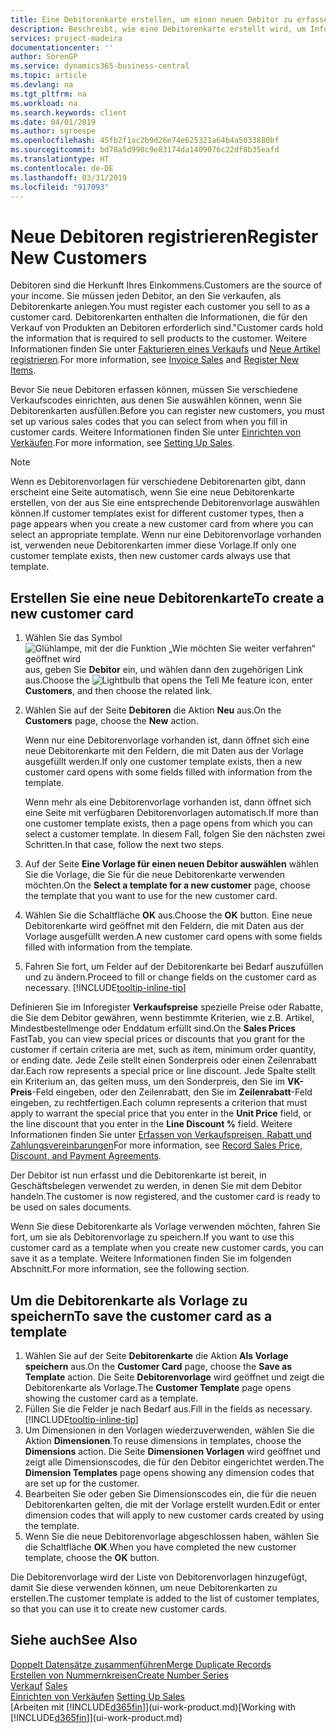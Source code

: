 ```yaml
---
title: Eine Debitorenkarte erstellen, um einen neuen Debitor zu erfassen | Microsoft Docs
description: Beschreibt, wie eine Debitorenkarte erstellt wird, um Informationen zu jedem neuen Debitor oder Clients zu erfassen, an die Sie verkaufen.
services: project-madeira
documentationcenter: ''
author: SorenGP
ms.service: dynamics365-business-central
ms.topic: article
ms.devlang: na
ms.tgt_pltfrm: na
ms.workload: na
ms.search.keywords: client
ms.date: 04/01/2019
ms.author: sgroespe
ms.openlocfilehash: 45fb2f1ac2b9d26e74e625321a64b4a5033880bf
ms.sourcegitcommit: bd78a5d990c9e83174da1409076c22df8b35eafd
ms.translationtype: HT
ms.contentlocale: de-DE
ms.lasthandoff: 03/31/2019
ms.locfileid: "917093"
---
```

# <a name="register-new-customers"></a><span data-ttu-id="8bd6c-103">Neue Debitoren registrieren</span><span class="sxs-lookup"><span data-stu-id="8bd6c-103">Register New Customers</span></span>
<span data-ttu-id="8bd6c-104">Debitoren sind die Herkunft Ihres Einkommens.</span><span class="sxs-lookup"><span data-stu-id="8bd6c-104">Customers are the source of your income.</span></span> <span data-ttu-id="8bd6c-105">Sie müssen jeden Debitor, an den Sie verkaufen, als Debitorenkarte anlegen.</span><span class="sxs-lookup"><span data-stu-id="8bd6c-105">You must register each customer you sell to as a customer card.</span></span> <span data-ttu-id="8bd6c-106">Debitorenkarten enthalten die Informationen, die für den Verkauf von Produkten an Debitoren erforderlich sind."</span><span class="sxs-lookup"><span data-stu-id="8bd6c-106">Customer cards hold the information that is required to sell products to the customer.</span></span> <span data-ttu-id="8bd6c-107">Weitere Informationen finden Sie unter [Fakturieren eines Verkaufs](sales-how-invoice-sales.md) und [Neue Artikel registrieren](inventory-how-register-new-items.md).</span><span class="sxs-lookup"><span data-stu-id="8bd6c-107">For more information, see [Invoice Sales](sales-how-invoice-sales.md) and [Register New Items](inventory-how-register-new-items.md).</span></span>  

<span data-ttu-id="8bd6c-108">Bevor Sie neue Debitoren erfassen können, müssen Sie verschiedene Verkaufscodes einrichten, aus denen Sie auswählen können, wenn Sie Debitorenkarten ausfüllen.</span><span class="sxs-lookup"><span data-stu-id="8bd6c-108">Before you can register new customers, you must set up various sales codes that you can select from when you fill in customer cards.</span></span> <span data-ttu-id="8bd6c-109">Weitere Informationen finden Sie unter [Einrichten von Verkäufen](sales-setup-sales.md).</span><span class="sxs-lookup"><span data-stu-id="8bd6c-109">For more information, see [Setting Up Sales](sales-setup-sales.md).</span></span>

> [!NOTE]  
>   <span data-ttu-id="8bd6c-110">Wenn es Debitorenvorlagen für verschiedene Debitorenarten gibt, dann erscheint eine Seite automatisch, wenn Sie eine neue Debitorenkarte erstellen, von der aus Sie eine entsprechende Debitorenvorlage auswählen können.</span><span class="sxs-lookup"><span data-stu-id="8bd6c-110">If customer templates exist for different customer types, then a page appears when you create a new customer card from where you can select an appropriate template.</span></span> <span data-ttu-id="8bd6c-111">Wenn nur eine Debitorenvorlage vorhanden ist, verwenden neue Debitorenkarten immer diese Vorlage.</span><span class="sxs-lookup"><span data-stu-id="8bd6c-111">If only one customer template exists, then new customer cards always use that template.</span></span>

## <a name="to-create-a-new-customer-card"></a><span data-ttu-id="8bd6c-112">Erstellen Sie eine neue Debitorenkarte</span><span class="sxs-lookup"><span data-stu-id="8bd6c-112">To create a new customer card</span></span>
1. <span data-ttu-id="8bd6c-113">Wählen Sie das Symbol ![Glühlampe, mit der die Funktion „Wie möchten Sie weiter verfahren“ geöffnet wird](media/ui-search/search_small.png "Wie möchten Sie weiter verfahren?") aus, geben Sie **Debitor** ein, und wählen dann den zugehörigen Link aus.</span><span class="sxs-lookup"><span data-stu-id="8bd6c-113">Choose the ![Lightbulb that opens the Tell Me feature](media/ui-search/search_small.png "Tell me what you want to do") icon, enter **Customers**, and then choose the related link.</span></span>  
2. <span data-ttu-id="8bd6c-114">Wählen Sie auf der Seite **Debitoren** die Aktion **Neu** aus.</span><span class="sxs-lookup"><span data-stu-id="8bd6c-114">On the **Customers** page, choose the **New** action.</span></span>

    <span data-ttu-id="8bd6c-115">Wenn nur eine Debitorenvorlage vorhanden ist, dann öffnet sich eine neue Debitorenkarte mit den Feldern, die mit Daten aus der Vorlage ausgefüllt werden.</span><span class="sxs-lookup"><span data-stu-id="8bd6c-115">If only one customer template exists, then a new customer card opens with some fields filled with information from the template.</span></span>

    <span data-ttu-id="8bd6c-116">Wenn mehr als eine Debitorenvorlage vorhanden ist, dann öffnet sich eine Seite mit verfügbaren Debitorenvorlagen automatisch.</span><span class="sxs-lookup"><span data-stu-id="8bd6c-116">If more than one customer template exists, then a page opens from which you can select a customer template.</span></span> <span data-ttu-id="8bd6c-117">In diesem Fall, folgen Sie den nächsten zwei Schritten.</span><span class="sxs-lookup"><span data-stu-id="8bd6c-117">In that case, follow the next two steps.</span></span>
3. <span data-ttu-id="8bd6c-118">Auf der Seite **Eine Vorlage für einen neuen Debitor auswählen** wählen Sie die Vorlage, die Sie für die neue Debitorenkarte verwenden möchten.</span><span class="sxs-lookup"><span data-stu-id="8bd6c-118">On the **Select a template for a new customer** page, choose the template that you want to use for the new customer card.</span></span>
4. <span data-ttu-id="8bd6c-119">Wählen Sie die Schaltfläche **OK** aus.</span><span class="sxs-lookup"><span data-stu-id="8bd6c-119">Choose the **OK** button.</span></span> <span data-ttu-id="8bd6c-120">Eine neue Debitorenkarte wird geöffnet mit den Feldern, die mit Daten aus der Vorlage ausgefüllt werden.</span><span class="sxs-lookup"><span data-stu-id="8bd6c-120">A new customer card opens with some fields filled with information from the template.</span></span>  
5. <span data-ttu-id="8bd6c-121">Fahren Sie fort, um Felder auf der Debitorenkarte bei Bedarf auszufüllen und zu ändern.</span><span class="sxs-lookup"><span data-stu-id="8bd6c-121">Proceed to fill or change fields on the customer card as necessary.</span></span> [!INCLUDE[tooltip-inline-tip](includes/tooltip-inline-tip_md.md)]

<span data-ttu-id="8bd6c-122">Definieren Sie im Inforegister **Verkaufspreise** spezielle Preise oder Rabatte, die Sie dem Debitor gewähren, wenn bestimmte Kriterien, wie z.B. Artikel, Mindestbestellmenge oder Enddatum erfüllt sind.</span><span class="sxs-lookup"><span data-stu-id="8bd6c-122">On the **Sales Prices** FastTab, you can view special prices or discounts that you grant for the customer if certain criteria are met, such as item, minimum order quantity, or ending date.</span></span> <span data-ttu-id="8bd6c-123">Jede Zeile stellt einen Sonderpreis oder einen Zeilenrabatt dar.</span><span class="sxs-lookup"><span data-stu-id="8bd6c-123">Each row represents a special price or line discount.</span></span> <span data-ttu-id="8bd6c-124">Jede Spalte stellt ein Kriterium an, das gelten muss, um den Sonderpreis, den Sie im **VK-Preis**-Feld eingeben, oder den Zeilenrabatt, den Sie im **Zeilenrabatt**-Feld eingeben, zu rechtfertigen.</span><span class="sxs-lookup"><span data-stu-id="8bd6c-124">Each column represents a criterion that must apply to warrant the special price that you enter in the **Unit Price** field, or the line discount that you enter in the **Line Discount %** field.</span></span> <span data-ttu-id="8bd6c-125">Weitere Informationen finden Sie unter [Erfassen von Verkaufspreisen, Rabatt und Zahlungsvereinbarungen](sales-how-record-sales-price-discount-payment-agreements.md)</span><span class="sxs-lookup"><span data-stu-id="8bd6c-125">For more information, see [Record Sales Price, Discount, and Payment Agreements](sales-how-record-sales-price-discount-payment-agreements.md).</span></span>

<span data-ttu-id="8bd6c-126">Der Debitor ist nun erfasst und die Debitorenkarte ist bereit, in Geschäftsbelegen verwendet zu werden, in denen Sie mit dem Debitor handeln.</span><span class="sxs-lookup"><span data-stu-id="8bd6c-126">The customer is now registered, and the customer card is ready to be used on sales documents.</span></span>

<span data-ttu-id="8bd6c-127">Wenn Sie diese Debitorenkarte als Vorlage verwenden möchten, fahren Sie fort, um sie als Debitorenvorlage zu speichern.</span><span class="sxs-lookup"><span data-stu-id="8bd6c-127">If you want to use this customer card as a template when you create new customer cards, you can save it as a template.</span></span> <span data-ttu-id="8bd6c-128">Weitere Informationen finden Sie im folgenden Abschnitt.</span><span class="sxs-lookup"><span data-stu-id="8bd6c-128">For more information, see the following section.</span></span>

## <a name="to-save-the-customer-card-as-a-template"></a><span data-ttu-id="8bd6c-129">Um die Debitorenkarte als Vorlage zu speichern</span><span class="sxs-lookup"><span data-stu-id="8bd6c-129">To save the customer card as a template</span></span>
1. <span data-ttu-id="8bd6c-130">Wählen Sie auf der Seite **Debitorenkarte** die Aktion **Als Vorlage speichern** aus.</span><span class="sxs-lookup"><span data-stu-id="8bd6c-130">On the **Customer Card** page, choose the **Save as Template** action.</span></span> <span data-ttu-id="8bd6c-131">Die Seite **Debitorenvorlage** wird geöffnet und zeigt die Debitorenkarte als Vorlage.</span><span class="sxs-lookup"><span data-stu-id="8bd6c-131">The **Customer Template** page opens showing the customer card as a template.</span></span>
2. <span data-ttu-id="8bd6c-132">Füllen Sie die Felder je nach Bedarf aus.</span><span class="sxs-lookup"><span data-stu-id="8bd6c-132">Fill in the fields as necessary.</span></span> [!INCLUDE[tooltip-inline-tip](includes/tooltip-inline-tip_md.md)]
3. <span data-ttu-id="8bd6c-133">Um Dimensionen in den Vorlagen wiederzuverwenden, wählen Sie die Aktion **Dimensionen**.</span><span class="sxs-lookup"><span data-stu-id="8bd6c-133">To reuse dimensions in templates, choose the **Dimensions** action.</span></span> <span data-ttu-id="8bd6c-134">Die Seite **Dimensionen Vorlagen** wird geöffnet und zeigt alle Dimensionscodes, die für den Debitor eingerichtet werden.</span><span class="sxs-lookup"><span data-stu-id="8bd6c-134">The **Dimension Templates** page opens showing any dimension codes that are set up for the customer.</span></span>
4. <span data-ttu-id="8bd6c-135">Bearbeiten Sie oder geben Sie Dimensionscodes ein, die für die neuen Debitorenkarten gelten, die mit der Vorlage erstellt wurden.</span><span class="sxs-lookup"><span data-stu-id="8bd6c-135">Edit or enter dimension codes that will apply to new customer cards created by using the template.</span></span>  
5. <span data-ttu-id="8bd6c-136">Wenn Sie die neue Debitorenvorlage abgeschlossen haben, wählen Sie die Schaltfläche **OK**.</span><span class="sxs-lookup"><span data-stu-id="8bd6c-136">When you have completed the new customer template, choose the **OK** button.</span></span>

<span data-ttu-id="8bd6c-137">Die Debitorenvorlage wird der Liste von Debitorenvorlagen hinzugefügt, damit Sie diese verwenden können, um neue Debitorenkarten zu erstellen.</span><span class="sxs-lookup"><span data-stu-id="8bd6c-137">The customer template is added to the list of customer templates, so that you can use it to create new customer cards.</span></span>

## <a name="see-also"></a><span data-ttu-id="8bd6c-138">Siehe auch</span><span class="sxs-lookup"><span data-stu-id="8bd6c-138">See Also</span></span>
[<span data-ttu-id="8bd6c-139">Doppelt Datensätze zusammenführen</span><span class="sxs-lookup"><span data-stu-id="8bd6c-139">Merge Duplicate Records</span></span>](sales-how-merge-duplicate-records.md)  
[<span data-ttu-id="8bd6c-140">Erstellen von Nummernkreisen</span><span class="sxs-lookup"><span data-stu-id="8bd6c-140">Create Number Series</span></span>](ui-create-number-series.md)  
<span data-ttu-id="8bd6c-141">[Verkauf](sales-manage-sales.md)  </span><span class="sxs-lookup"><span data-stu-id="8bd6c-141">[Sales](sales-manage-sales.md)  </span></span>  
<span data-ttu-id="8bd6c-142">[Einrichten von Verkäufen](sales-setup-sales.md)  </span><span class="sxs-lookup"><span data-stu-id="8bd6c-142">[Setting Up Sales](sales-setup-sales.md)  </span></span>  
<span data-ttu-id="8bd6c-143">[Arbeiten mit [!INCLUDE[d365fin](includes/d365fin_md.md)]](ui-work-product.md)</span><span class="sxs-lookup"><span data-stu-id="8bd6c-143">[Working with [!INCLUDE[d365fin](includes/d365fin_md.md)]](ui-work-product.md)</span></span>
